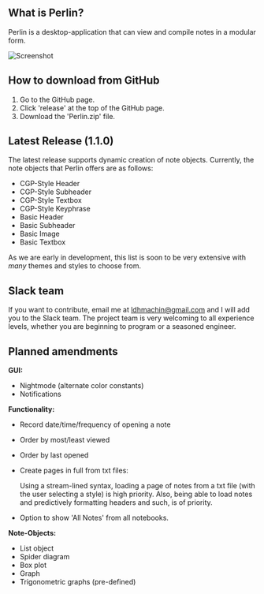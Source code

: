 What is Perlin?
-----
Perlin is a desktop-application that can view and compile notes in a modular form.

![Screenshot](https://raw.githubusercontent.com/ldhmachin/Perlin/master/documentation/screenshots/current.PNG)

How to download from GitHub
-----
1. Go to the GitHub page.
2. Click 'release' at the top of the GitHub page.
3. Download the 'Perlin.zip' file.

Latest Release (1.1.0)
-----
The latest release supports dynamic creation of note objects. Currently, the note objects that Perlin offers are as follows:
* CGP-Style Header
* CGP-Style Subheader
* CGP-Style Textbox
* CGP-Style Keyphrase
* Basic Header
* Basic Subheader
* Basic Image
* Basic Textbox

As we are early in development, this list is soon to be very extensive with _many_ themes and styles to choose from.

Slack team
-----
If you want to contribute, email me at ldhmachin@gmail.com and I will add you to the Slack team. The project team is very welcoming to all experience levels, whether you are beginning to program or a seasoned engineer.

Planned amendments
-----
**GUI:**
* Nightmode (alternate color constants)
* Notifications 

**Functionality:**
* Record date/time/frequency of opening a note
* Order by most/least viewed
* Order by last opened
* Create pages in full from txt files:

    Using a stream-lined syntax, loading a page of notes from a txt file (with the user selecting a style) is high priority.
    Also, being able to load notes and predictively formatting headers and such, is of priority.

* Option to show 'All Notes' from all notebooks.

**Note-Objects:**
* List object
* Spider diagram
* Box plot
* Graph
* Trigonometric graphs (pre-defined)

